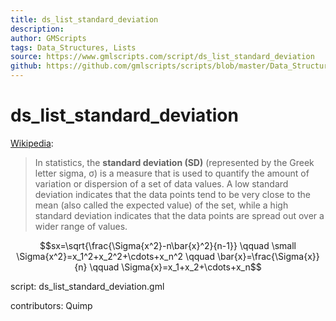 ```yaml
---
title: ds_list_standard_deviation
description: 
author: GMScripts
tags: Data_Structures, Lists
source: https://www.gmlscripts.com/script/ds_list_standard_deviation
github: https://github.com/gmlscripts/scripts/blob/master/Data_Structures/Lists/ds_list_standard_deviation.gml
---
```


ds_list_standard_deviation
==========================

[Wikipedia]:

> In statistics, the **standard deviation (SD)** (represented by the Greek 
> letter sigma, σ) is a measure that is used to quantify the amount of 
> variation or dispersion of a set of data values. A low standard deviation 
> indicates that the data points tend to be very close to the mean (also 
> called the expected value) of the set, while a high standard deviation 
> indicates that the data points are spread out over a wider range of values.

[Wikipedia]: http://en.wikipedia.org/wiki/Standard_deviation

$$sx=\sqrt{\frac{\Sigma{x^2}-n\bar{x}^2}{n-1}}
\qquad \small \Sigma{x^2}=x_1^2+x_2^2+\cdots+x_n^2
\qquad \bar{x}=\frac{\Sigma{x}}{n}
\qquad \Sigma{x}=x_1+x_2+\cdots+x_n$$

script: ds_list_standard_deviation.gml

contributors: Quimp
